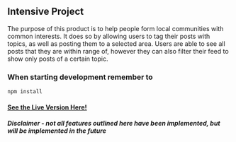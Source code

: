## Intensive Project
The purpose of this product is to help people form local communities with common interests.  It does so by allowing users to tag their posts with topics, as well as posting them to a selected area.  Users are able to see all posts that they are within range of, however they can also filter their feed to show only posts of a certain topic.  

### When starting development remember to
	npm install

#### [See the Live Version Here!](https://contractor-project-sg.herokuapp.com/)
##### Disclaimer - not all features outlined here have been implemented, but will be implemented in the future
